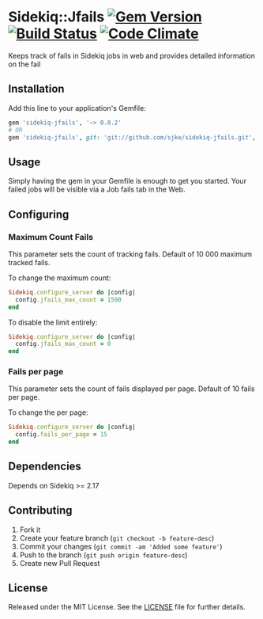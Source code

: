 # Sidekiq::Jfails [![Gem Version](https://badge.fury.io/rb/sidekiq-jfails.png)](http://badge.fury.io/rb/sidekiq-jfails) [![Build Status](https://travis-ci.org/sjke/sidekiq-jfails.png?branch=master)](https://travis-ci.org/sjke/sidekiq-jfails) [![Code Climate](https://codeclimate.com/repos/530ee9fde30ba068e0000d31/badges/d041c9480e3db6b2072b/gpa.png)](https://codeclimate.com/repos/530ee9fde30ba068e0000d31/feed)

Keeps track of fails in Sidekiq jobs in web and provides detailed information on the fail
## Installation

Add this line to your application's Gemfile:

```ruby
gem 'sidekiq-jfails', '~> 0.0.2'
# OR
gem 'sidekiq-jfails', git: 'git://github.com/sjke/sidekiq-jfails.git', tag: '0.0.2'
```
## Usage

Simply having the gem in your Gemfile is enough to get you started.
Your failed jobs will be visible via a Job fails tab in the Web.

## Configuring

### Maximum Count Fails

This parameter sets the count of tracking fails.
Default of 10 000 maximum tracked fails.

To change the maximum count:

```ruby
Sidekiq.configure_server do |config|
  config.jfails_max_count = 1590
end
```
To disable the limit entirely:

```ruby
Sidekiq.configure_server do |config|
  config.jfails_max_count = 0
end
```
### Fails per page

This parameter sets the count of fails displayed per page.
Default of 10 fails per page.

To change the per page:

```ruby
Sidekiq.configure_server do |config|
  config.fails_per_page = 15
end
```

## Dependencies

Depends on Sidekiq >= 2.17

## Contributing

1. Fork it
2. Create your feature branch (`git checkout -b feature-desc`)
3. Commit your changes (`git commit -am 'Added some feature'`)
4. Push to the branch (`git push origin feature-desc`)
5. Create new Pull Request

## License

Released under the MIT License. See the [LICENSE][license] file for further details.

[license]: https://github.com/sjke/sidekiq-jfails/blob/master/LICENSE
